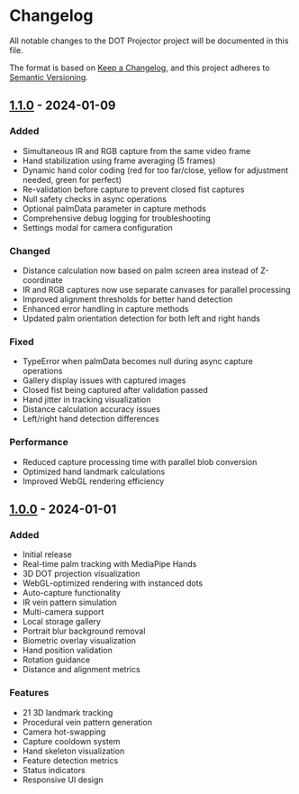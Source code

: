 # Changelog

All notable changes to the DOT Projector project will be documented in this file.

The format is based on [Keep a Changelog](https://keepachangelog.com/en/1.0.0/),
and this project adheres to [Semantic Versioning](https://semver.org/spec/v2.0.0.html).

## [1.1.0] - 2024-01-09

### Added
- Simultaneous IR and RGB capture from the same video frame
- Hand stabilization using frame averaging (5 frames)
- Dynamic hand color coding (red for too far/close, yellow for adjustment needed, green for perfect)
- Re-validation before capture to prevent closed fist captures
- Null safety checks in async operations
- Optional palmData parameter in capture methods
- Comprehensive debug logging for troubleshooting
- Settings modal for camera configuration

### Changed
- Distance calculation now based on palm screen area instead of Z-coordinate
- IR and RGB captures now use separate canvases for parallel processing
- Improved alignment thresholds for better hand detection
- Enhanced error handling in capture methods
- Updated palm orientation detection for both left and right hands

### Fixed
- TypeError when palmData becomes null during async capture operations
- Gallery display issues with captured images
- Closed fist being captured after validation passed
- Hand jitter in tracking visualization
- Distance calculation accuracy issues
- Left/right hand detection differences

### Performance
- Reduced capture processing time with parallel blob conversion
- Optimized hand landmark calculations
- Improved WebGL rendering efficiency

## [1.0.0] - 2024-01-01

### Added
- Initial release
- Real-time palm tracking with MediaPipe Hands
- 3D DOT projection visualization
- WebGL-optimized rendering with instanced dots
- Auto-capture functionality
- IR vein pattern simulation
- Multi-camera support
- Local storage gallery
- Portrait blur background removal
- Biometric overlay visualization
- Hand position validation
- Rotation guidance
- Distance and alignment metrics

### Features
- 21 3D landmark tracking
- Procedural vein pattern generation
- Camera hot-swapping
- Capture cooldown system
- Hand skeleton visualization
- Feature detection metrics
- Status indicators
- Responsive UI design

[1.1.0]: https://github.com/yourusername/dot_projector/compare/v1.0.0...v1.1.0
[1.0.0]: https://github.com/yourusername/dot_projector/releases/tag/v1.0.0